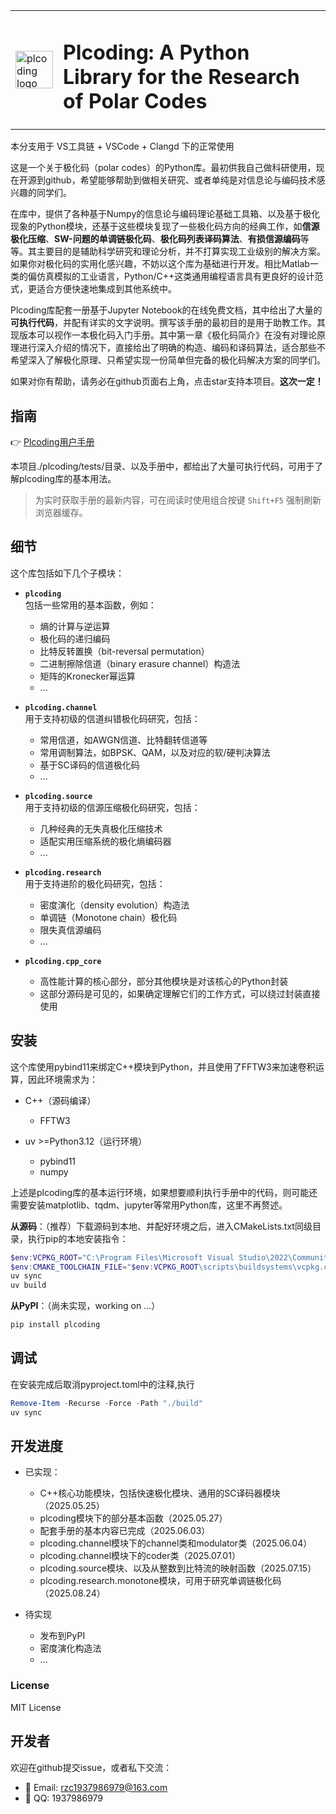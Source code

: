 <table>
  <tr>
    <td><img src="logo.png" alt="plcoding logo" width="60"/></td>
    <td><h1>Plcoding: A Python Library for the Research of Polar Codes</h1></td>
  </tr>
</table>

本分支用于 VS工具链 + VSCode + Clangd 下的正常使用

这是一个关于极化码（polar codes）的Python库。最初供我自己做科研使用，现在开源到github，希望能够帮助到做相关研究、或者单纯是对信息论与编码技术感兴趣的同学们。

在库中，提供了各种基于Numpy的信息论与编码理论基础工具箱、以及基于极化现象的Python模块，还基于这些模块复现了一些极化码方向的经典工作，如**信源极化压缩**、**SW-问题的单调链极化码**、**极化码列表译码算法**、**有损信源编码**等等。其主要目的是辅助科学研究和理论分析，并不打算实现工业级别的解决方案。如果你对极化码的实用化感兴趣，不妨以这个库为基础进行开发。相比Matlab一类的偏仿真模拟的工业语言，Python/C++这类通用编程语言具有更良好的设计范式，更适合方便快速地集成到其他系统中。

Plcoding库配套一册基于Jupyter Notebook的在线免费文档，其中给出了大量的**可执行代码**，并配有详实的文字说明。撰写该手册的最初目的是用于助教工作。其现版本可以视作一本极化码入门手册。其中第一章《极化码简介》在没有对理论原理进行深入介绍的情况下，直接给出了明确的构造、编码和译码算法，适合那些不希望深入了解极化原理、只希望实现一份简单但完备的极化码解决方案的同学们。

如果对你有帮助，请务必在github页面右上角，点击star支持本项目。**这次一定！**

## 指南

👉 [Plcoding用户手册](https://renzichang.github.io/plcoding/)

本项目./plcoding/tests/目录、以及手册中，都给出了大量可执行代码，可用于了解plcoding库的基本用法。

> 为实时获取手册的最新内容，可在阅读时使用组合按键 `Shift+F5` 强制刷新浏览器缓存。

## 细节

这个库包括如下几个子模块：

- **`plcoding`**  
  包括一些常用的基本函数，例如：
  - 熵的计算与逆运算
  - 极化码的递归编码
  - 比特反转置换（bit-reversal permutation）
  - 二进制擦除信道（binary erasure channel）构造法
  - 矩阵的Kronecker幂运算
  - ...

- **`plcoding.channel`**  
  用于支持初级的信道纠错极化码研究，包括：
  - 常用信道，如AWGN信道、比特翻转信道等
  - 常用调制算法，如BPSK、QAM，以及对应的软/硬判决算法
  - 基于SC译码的信道极化码
  - ...

- **`plcoding.source`**  
  用于支持初级的信源压缩极化码研究，包括：
  - 几种经典的无失真极化压缩技术
  - 适配实用压缩系统的极化熵编码器
  - ...

- **`plcoding.research`**  
  用于支持进阶的极化码研究，包括：
  - 密度演化（density evolution）构造法
  - 单调链（Monotone chain）极化码
  - 限失真信源编码
  - ...

- **`plcoding.cpp_core`**  
  - 高性能计算的核心部分，部分其他模块是对该核心的Python封装
  - 这部分源码是可见的，如果确定理解它们的工作方式，可以绕过封装直接使用

## 安装

这个库使用pybind11来绑定C++模块到Python，并且使用了FFTW3来加速卷积运算，因此环境需求为：

- C++（源码编译）
  - FFTW3

- uv >=Python3.12（运行环境）
  - pybind11
  - numpy

上述是plcoding库的基本运行环境，如果想要顺利执行手册中的代码，则可能还需要安装matplotlib、tqdm、jupyter等常用Python库，这里不再赘述。

**从源码**：（推荐）下载源码到本地、并配好环境之后，进入CMakeLists.txt同级目录，执行pip的本地安装指令：

```PowerShell
$env:VCPKG_ROOT="C:\Program Files\Microsoft Visual Studio\2022\Community\VC\vcpkg"
$env:CMAKE_TOOLCHAIN_FILE="$env:VCPKG_ROOT\scripts\buildsystems\vcpkg.cmake"
uv sync
uv build
```

**从PyPI**：（尚未实现，working on ...）

```bash
pip install plcoding
```

## 调试
在安装完成后取消pyproject.toml中的注释,执行
```PowerShell
Remove-Item -Recurse -Force -Path "./build"
uv sync
```

## 开发进度

- 已实现：
  - C++核心功能模块，包括快速极化模块、通用的SC译码器模块（2025.05.25）
  - plcoding模块下的部分基本函数（2025.05.27）
  - 配套手册的基本内容已完成（2025.06.03）
  - plcoding.channel模块下的channel类和modulator类（2025.06.04）
  - plcoding.channel模块下的coder类（2025.07.01）
  - plcoding.source模块、以及从整数到比特流的映射函数（2025.07.15）
  - plcoding.research.monotone模块，可用于研究单调链极化码（2025.08.24）

- 待实现
  - 发布到PyPI
  - 密度演化构造法
  - ...

### License

MIT License

## 开发者

欢迎在github提交issue，或者私下交流：

- 📧 Email: [rzc1937986979@163.com](mailto:rzc1937986979@163.com)
- 💬 QQ: 1937986979
